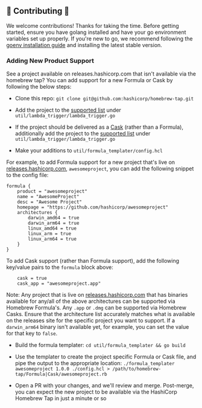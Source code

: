 ## 🎉 Contributing 🎉

We welcome contributions! Thanks for taking the time. Before getting started, ensure you have golang installed and have your go environment variables set up properly. If you're new to go, we recommend following the [goenv installation guide](https://github.com/syndbg/goenv/blob/master/INSTALL.md) and installing the latest stable version. 

### Adding New Product Support

See a project available on releases.hashicorp.com that isn't available via the homebrew tap? You can add support for a new Formula or Cask by following the below steps:

- Clone this repo: `git clone git@github.com:hashicorp/homebrew-tap.git`

- Add the project to the [supported list](https://github.com/hashicorp/homebrew-tap/blob/master/util/lambda_trigger/lambda_trigger.go#L25) under `util/lambda_trigger/lambda_trigger.go`

- If the project should be delivered as a [Cask](https://github.com/Homebrew/homebrew-cask) (rather than a Formula), additionally add the project to the [supported list](https://github.com/hashicorp/homebrew-tap/blob/master/util/lambda_trigger/lambda_trigger.go#L54) under `util/lambda_trigger/lambda_trigger.go`

- Make your additions to `util/formula_templater/config.hcl`

For example, to add Formula support for a new project that's live on [releases.hashicorp.com](https://releases.hashicorp.com/), `awesomeproject`, you can add the following snippet to the config file:

```
formula {
    product = "awesomeproject"
    name = "AwesomeProject"
    desc = "Awesome Project"
    homepage = "https://github.com/hashicorp/awesomeproject"
    architectures {
        darwin_amd64 = true
        darwin_arm64 = true
        linux_amd64 = true
        linux_arm = true
        linux_arm64 = true
    }
}
```

To add Cask support (rather than Formula support), add the following key/value pairs to the `formula` block above:

```
    cask = true
    cask_app = "awesomeproject.app"
```

Note: Any project that is live on [releases.hashicorp.com](https://releases.hashicorp.com/) that has binaries available for any/all of the above architectures can be supported via Homebrew Formula's. Any `.app` or `.dmg` can be supported via Homebrew Casks. Ensure that the architecture list accurately matches what is available on the releases site for the specific project you want to support. If a `darwin_arm64` binary isn't available yet, for example, you can set the value for that key to `false`. 

- Build the formula templater: `cd util/formula_templater && go build`

- Use the templater to create the project specific Formula or Cask file, and pipe the output to the appropriate location: `./formula_templater awesomeproject 1.0.0 ./config.hcl > /path/to/homebrew-tap/Formula|Cask/awesomeproject.rb`

- Open a PR with your changes, and we'll review and merge. Post-merge, you can expect the new project to be available via the HashiCorp Homebrew Tap in just a minute or so

